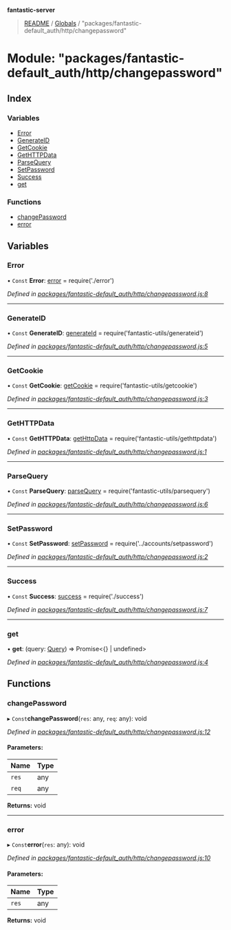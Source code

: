 **fantastic-server**

> [README](../README.md) / [Globals](../globals.md) / "packages/fantastic-default_auth/http/changepassword"

# Module: "packages/fantastic-default_auth/http/changepassword"

## Index

### Variables

* [Error](_packages_fantastic_default_auth_http_changepassword_.md#error)
* [GenerateID](_packages_fantastic_default_auth_http_changepassword_.md#generateid)
* [GetCookie](_packages_fantastic_default_auth_http_changepassword_.md#getcookie)
* [GetHTTPData](_packages_fantastic_default_auth_http_changepassword_.md#gethttpdata)
* [ParseQuery](_packages_fantastic_default_auth_http_changepassword_.md#parsequery)
* [SetPassword](_packages_fantastic_default_auth_http_changepassword_.md#setpassword)
* [Success](_packages_fantastic_default_auth_http_changepassword_.md#success)
* [get](_packages_fantastic_default_auth_http_changepassword_.md#get)

### Functions

* [changePassword](_packages_fantastic_default_auth_http_changepassword_.md#changepassword)
* [error](_packages_fantastic_default_auth_http_changepassword_.md#error)

## Variables

### Error

• `Const` **Error**: [error](_packages_fantastic_active_directory_http_error_.md#error) = require('./error')

*Defined in [packages/fantastic-default_auth/http/changepassword.js:8](https://github.com/besimorhino/project-fantastic/blob/af5d0de/packages/fantastic-default_auth/http/changepassword.js#L8)*

___

### GenerateID

• `Const` **GenerateID**: [generateId](_packages_fantastic_utils_generateid_.md#generateid) = require('fantastic-utils/generateid')

*Defined in [packages/fantastic-default_auth/http/changepassword.js:5](https://github.com/besimorhino/project-fantastic/blob/af5d0de/packages/fantastic-default_auth/http/changepassword.js#L5)*

___

### GetCookie

• `Const` **GetCookie**: [getCookie](_packages_fantastic_utils_getcookie_.md#getcookie) = require('fantastic-utils/getcookie')

*Defined in [packages/fantastic-default_auth/http/changepassword.js:3](https://github.com/besimorhino/project-fantastic/blob/af5d0de/packages/fantastic-default_auth/http/changepassword.js#L3)*

___

### GetHTTPData

• `Const` **GetHTTPData**: [getHttpData](_packages_fantastic_utils_gethttpdata_.md#gethttpdata) = require('fantastic-utils/gethttpdata')

*Defined in [packages/fantastic-default_auth/http/changepassword.js:1](https://github.com/besimorhino/project-fantastic/blob/af5d0de/packages/fantastic-default_auth/http/changepassword.js#L1)*

___

### ParseQuery

• `Const` **ParseQuery**: [parseQuery](_packages_fantastic_utils_parsequery_.md#parsequery) = require('fantastic-utils/parsequery')

*Defined in [packages/fantastic-default_auth/http/changepassword.js:6](https://github.com/besimorhino/project-fantastic/blob/af5d0de/packages/fantastic-default_auth/http/changepassword.js#L6)*

___

### SetPassword

• `Const` **SetPassword**: [setPassword](_packages_fantastic_default_auth_accounts_setpassword_.md#setpassword) = require('../accounts/setpassword')

*Defined in [packages/fantastic-default_auth/http/changepassword.js:2](https://github.com/besimorhino/project-fantastic/blob/af5d0de/packages/fantastic-default_auth/http/changepassword.js#L2)*

___

### Success

• `Const` **Success**: [success](_packages_fantastic_default_auth_http_success_.md#success) = require('./success')

*Defined in [packages/fantastic-default_auth/http/changepassword.js:7](https://github.com/besimorhino/project-fantastic/blob/af5d0de/packages/fantastic-default_auth/http/changepassword.js#L7)*

___

### get

•  **get**: (query: [Query](_packages_fantastic_utils_db_types_d_.md#query)) => Promise\<{} \| undefined>

*Defined in [packages/fantastic-default_auth/http/changepassword.js:4](https://github.com/besimorhino/project-fantastic/blob/af5d0de/packages/fantastic-default_auth/http/changepassword.js#L4)*

## Functions

### changePassword

▸ `Const`**changePassword**(`res`: any, `req`: any): void

*Defined in [packages/fantastic-default_auth/http/changepassword.js:12](https://github.com/besimorhino/project-fantastic/blob/af5d0de/packages/fantastic-default_auth/http/changepassword.js#L12)*

#### Parameters:

Name | Type |
------ | ------ |
`res` | any |
`req` | any |

**Returns:** void

___

### error

▸ `Const`**error**(`res`: any): void

*Defined in [packages/fantastic-default_auth/http/changepassword.js:10](https://github.com/besimorhino/project-fantastic/blob/af5d0de/packages/fantastic-default_auth/http/changepassword.js#L10)*

#### Parameters:

Name | Type |
------ | ------ |
`res` | any |

**Returns:** void
